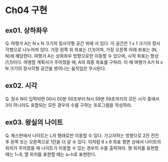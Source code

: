 # Ch04 구현

## ex01. 상하좌우
Q. 여행가 A는 N x N 크기의 정사각형 공간 위에 서 있다. 이 공간은 1 x 1 크기의 정사각형으로 나누어져 있다. 가장 왼쪽 위 좌표는 (1,1)이며, 가장 오른쪽 아래 좌표는 (N, N)에 해당한다. 여행가 A는 상화좌우 방향으로만 이동할 수 있으며, 시작 좌표는 항상 (1,1)이다. 여행할 계획서가 주어졌을 때, A의 최종 좌표를 구하라. 이 때 여행가 A가 N x N 크기의 정사각형 공간을 벗어나는 움직임은 무시된다.

## ex02. 시각
Q. 정수 N이 입력되면 00시 00분 00초부터 N시 59분 59초까지의 모든 시각 중에서 3이 하나라도 포함되는 모든 경우의 수를 구하는 프로그램을 작성하라.

## ex03. 왕실의 나이트
Q. 체스판에서 나이트는 L자 형태로만 이동할 수 있다. 가고자하는 방향으로 2칸 전진 후 왼쪽 또는 오른쪽으로 1칸을 더 갈 수 있다. 이처럼 8 x 8 좌표 평면 상에서 나이트의 위치가 주어졌을 때 나이트가 이동할 수 있는 경우의 수를 출력하라. 행 위치를 표현할 때는 1~8, 열 위치를 표현할 때는 a~h로 표현한다.